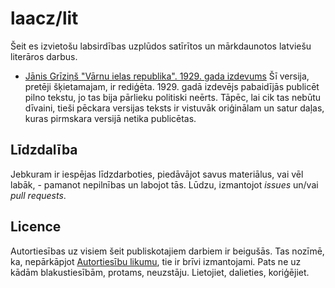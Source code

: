 laacz/lit
=========

Šeit es izvietošu labsirdības uzplūdos satīrītos un mārkdaunotos latviešu literāros darbus.

* [Jānis Grīziņš "Vārnu ielas republika". 1929. gada izdevums](docs/varnu-ielas-republika-1929.md) Šī versija, pretēji šķietamajam, ir rediģēta. 1929. gadā izdevējs pabaidījās publicēt pilno tekstu, jo tas bija pārlieku politiski neērts. Tāpēc, lai cik tas nebūtu dīvaini, tieši pēckara versijas teksts ir vistuvāk oriģinālam un satur daļas, kuras pirmskara versijā netika publicētas.

Līdzdalība
----------

Jebkuram ir iespējas līdzdarboties, piedāvājot savus materiālus, vai vēl labāk, - pamanot nepilnības un labojot tās. Lūdzu, izmantojot *issues* un/vai *pull requests*.

Licence
-------

Autortiesības uz visiem šeit publiskotajiem darbiem ir beigušās. Tas nozīmē, ka, nepārkāpjot [Autortiesību likumu](http://likumi.lv/doc.php?id=5138), tie ir brīvi izmantojami. Pats ne uz kādām blakustiesībām, protams, neuzstāju. Lietojiet, dalieties, koriģējiet.
